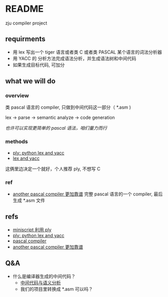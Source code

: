 # README

zju compiler project

## requirments

- 用 lex 写出一个 tiger 语言或者类 C 或者类 PASCAL 某个语言的词法分析器
- 用 YACC 的 分析方法完成语法分析，并生成语法树和中间代码
- 如果生成目标代码, 可加分

## what we will do

### overview

类 pascal 语言的 compiler, 只做到中间代码这一部分（ *.asm )

lex -> parse -> semantic analyze -> code generation

*也许可以实现更简单的 pascal 语法，咱们量力而行*

### methods 

- [ply: python lex and yacc](https://github.com/dabeaz/ply)
- [lex and yacc]()

这俩里边决定一个就好，个人推荐 ply, 不想写 C

### ref

- [another pascal compiler 更加靠谱](https://github.com/NewtonPascalCompiler/NewtonPascalCompiler) 完整 pascal 语言的一个 compiler, 最后生成 *.asm 文件


## refs

- [miniscript 利用 ply](https://github.com/yao-zou/MiniScript)
- [ply: python lex and yacc](https://github.com/dabeaz/ply)
- [pascal compiler](https://github.com/goodgooodstudy/Pascal-Compiler)
- [another pascal compiler 更加靠谱](https://github.com/NewtonPascalCompiler/NewtonPascalCompiler)

## Q&A

- 什么是编译器生成的中间代码？
  - [中间代码与语义分析](https://blog.csdn.net/yongchaocsdn/article/details/79056504)
  - 我们的项目里转换成 *.asm 可以吗？